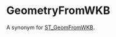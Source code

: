 # GeometryFromWKB

A synonym for [ST_GeomFromWKB](/sql-statements-structure/geographic-geometric-features/wkb/st_geomfromwkb).